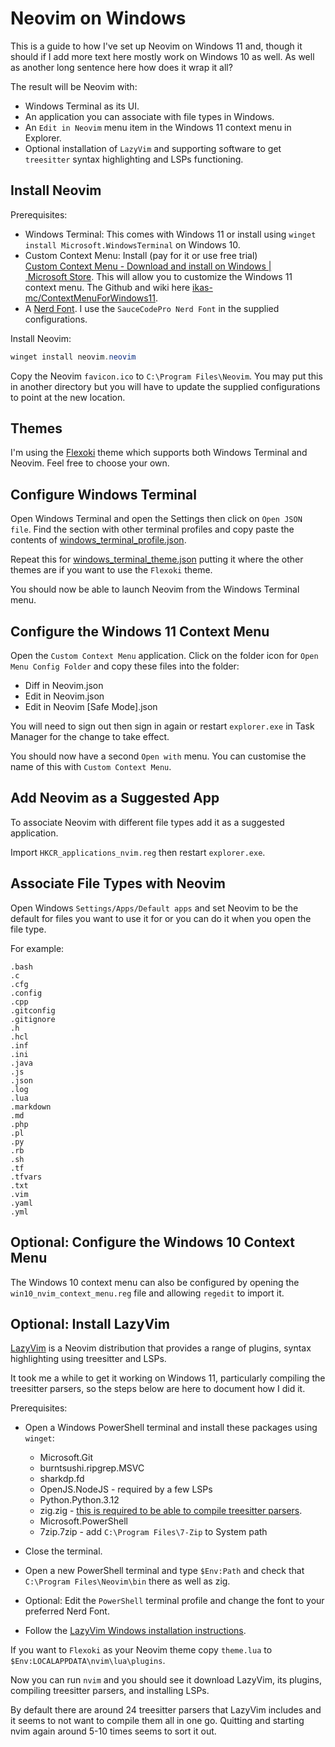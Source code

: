 # Neovim on Windows

This is a guide to how I've set up Neovim on Windows 11 and, though it should if
I add more text here mostly work on Windows 10 as well.
As well as another long sentence here how does it wrap it all?

The result will be Neovim with:

- Windows Terminal as its UI.
- An application you can associate with file types in Windows.
- An `Edit in Neovim` menu item in the Windows 11 context menu in Explorer.
- Optional installation of `LazyVim` and supporting software to get `treesitter`
  syntax highlighting and LSPs functioning.

## Install Neovim

Prerequisites:

- Windows Terminal:
  This comes with Windows 11 or install using `winget install
  Microsoft.WindowsTerminal` on Windows 10.
- Custom Context Menu:
  Install (pay for it or use free trial)
  [Custom Context Menu - Download and install on Windows | Microsoft Store](https://apps.microsoft.com/detail/9pc7bzz28g0x?hl=en-us&gl=AU).
  This will allow you to customize the Windows 11 context menu.
  The Github and wiki here
  [ikas-mc/ContextMenuForWindows11](https://github.com/ikas-mc/ContextMenuForWindows11).
- A [Nerd Font](https://www.nerdfonts.com/).
  I use the `SauceCodePro Nerd Font` in the supplied configurations.

Install Neovim:

```PowerShell
winget install neovim.neovim
```
Copy the Neovim `favicon.ico` to `C:\Program Files\Neovim`.
You may put this in another directory but you will have to update the supplied
configurations to point at the new location.

## Themes

I'm using the [Flexoki](https://github.com/kepano/flexoki) theme which supports
both Windows Terminal and Neovim.
Feel free to choose your own.

## Configure Windows Terminal

Open Windows Terminal and open the Settings then click on `Open JSON file`.
Find the section with other terminal profiles and copy paste the contents of
[windows_terminal_profile.json](windows_terminal_profile.json).

Repeat this for [windows_terminal_theme.json](windows_terminal_theme.json)
putting it where the other themes are if you want to use the `Flexoki` theme.

You should now be able to launch Neovim from the Windows Terminal menu.

## Configure the Windows 11 Context Menu

Open the `Custom Context Menu` application.
Click on the folder icon for `Open Menu Config Folder` and copy these files into
the folder:

- Diff in Neovim.json
- Edit in Neovim.json
- Edit in Neovim [Safe Mode].json

You will need to sign out then sign in again or restart `explorer.exe` in Task
Manager for the change to take effect.

You should now have a second `Open with` menu.
You can customise the name of this with `Custom Context Menu`.

## Add Neovim as a Suggested App

To associate Neovim with different file types add it as a suggested application.

Import `HKCR_applications_nvim.reg` then restart `explorer.exe`.

## Associate File Types with Neovim

Open Windows `Settings/Apps/Default apps` and set Neovim to be the default for
files you want to use it for or you can do it when you open the file type.

For example:

```
.bash
.c
.cfg
.config
.cpp
.gitconfig
.gitignore
.h
.hcl
.inf
.ini
.java
.js
.json
.log
.lua
.markdown
.md
.php
.pl
.py
.rb
.sh
.tf
.tfvars
.txt
.vim
.yaml
.yml
```
## Optional: Configure the Windows 10 Context Menu

The Windows 10 context menu can also be configured by opening the
`win10_nvim_context_menu.reg` file and allowing `regedit` to import it.

## Optional: Install LazyVim

[LazyVim](https://www.lazyvim.org/) is a Neovim distribution that provides a
range of plugins, syntax highlighting using treesitter and LSPs.

It took me a while to get it working on Windows 11, particularly compiling the
treesitter parsers, so the steps below are here to document how I did it.

Prerequisites:

- Open a Windows PowerShell terminal and install these packages using `winget`:
    - Microsoft.Git
    - burntsushi.ripgrep.MSVC
    - sharkdp.fd
    - OpenJS.NodeJS - required by a few LSPs
    - Python.Python.3.12
    - zig.zig - [this is required to be able to compile treesitter parsers](https://github.com/nvim-treesitter/nvim-treesitter/wiki/Windows-support).
    - Microsoft.PowerShell
    - 7zip.7zip - add `C:\Program Files\7-Zip` to System path

- Close the terminal.
- Open a new PowerShell terminal and type `$Env:Path` and check that `C:\Program
  Files\Neovim\bin` there as well as zig.
- Optional:
  Edit the `PowerShell` terminal profile and change the font to your preferred
  Nerd Font.
- Follow the
  [LazyVim Windows installation instructions](https://www.lazyvim.org/installation).

If you want to `Flexoki` as your Neovim theme copy `theme.lua` to
`$Env:LOCALAPPDATA\nvim\lua\plugins`.

Now you can run `nvim` and you should see it download LazyVim, its plugins,
compiling treesitter parsers, and installing LSPs.

By default there are around 24 treesitter parsers that LazyVim includes and it
seems to not want to compile them all in one go.
Quitting and starting nvim again around 5-10 times seems to sort it out.
